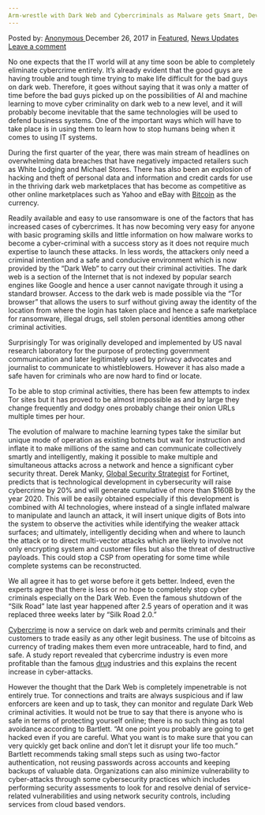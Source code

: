 ```yaml
---
Arm-wrestle with Dark Web and Cybercriminals as Malware gets Smart, Devious and Hard to Find
---
```

<article class="post-listing post-24097 post type-post status-publish format-standard has-post-thumbnail hentry  tag-armwrestle tag-cybercriminals tag-dark tag-devious tag-find tag-hard tag-malware tag-smart tag-web">
    <div class="post-inner">
        <span>Posted by: <a href="https://www.deepdotweb.com/author/anony/" title="">Anonymous </a></span>
    <span>December 26, 2017</span>
    <span>in <a href="https://www.deepdotweb.com/category/deepdot-news/" rel="category tag">Featured</a>, <a href="https://www.deepdotweb.com/category/news-updates/" rel="category tag">News Updates</a></span>
    <span><a href="https://www.deepdotweb.com/2017/12/26/arm-wrestle-dark-web-cybercriminals-malware-gets-smart-devious-hard-find/#respond">Leave a comment</a></span>
    </p>
    <div class="clear"></div>
    <div class="entry">
    <p>No one expects that the IT world will at any time soon be able to completely eliminate cybercrime entirely. It’s already evident that the good guys are having trouble and tough time trying to make life difficult for the bad guys on dark web. Therefore, it goes without saying that it was only a matter of time before the bad guys picked up on the possibilities of AI and machine learning to move cyber criminality on dark web to a new level, and it will probably become inevitable that the same technologies will be used to defend business systems. One of the important ways which will have to take place is in using them to learn how to stop humans being when it comes to using IT systems.</p>
    <p>During the first quarter of the year, there was main stream of headlines on overwhelming data breaches that have negatively impacted retailers such as White Lodging and Michael Stores. There has also been an explosion of hacking and theft of personal data and information and credit cards for use in the thriving dark web marketplaces that has become as competitive as other online marketplaces such as Yahoo and eBay with <a href="https://www.deepdotweb.com/2017/12/10/bitcoin-news-roundup-december-10-2017/">Bitcoin</a> as the currency.</p>
    <p>Readily available and easy to use ransomware is one of the factors that has increased cases of cybercrimes. It has now becoming very easy for anyone with basic programing skills and little information on how malware works to become a cyber-criminal with a success story as it does not require much expertise to launch these attacks. In less words, the attackers only need a criminal intention and a safe and conducive environment which is now provided by the “Dark Web” to carry out their criminal activities. The dark web is a section of the Internet that is not indexed by popular search engines like Google and hence a user cannot navigate through it using a standard browser. Access to the dark web is made possible via the “Tor browser” that allows the users to surf without giving away the identity of the location from where the login has taken place and hence a safe marketplace for ransomware, illegal drugs, sell stolen personal identities among other criminal activities.</p>
    <p>Surprisingly Tor was originally developed and implemented by US naval research laboratory for the purpose of protecting government communication and later legitimately used by privacy advocates and journalist to communicate to whistleblowers. However it has also made a safe haven for criminals who are now hard to find or locate.</p>
    <p>To be able to stop criminal activities, there has been few attempts to index Tor sites but it has proved to be almost impossible as and by large they change frequently and dodgy ones probably change their onion URLs multiple times per hour.</p>
    <p>The evolution of malware to machine learning types take the similar but unique mode of operation as existing botnets but wait for instruction and inflate it to make millions of the same and can communicate collectively smartly and intelligently, making it possible to make multiple and simultaneous attacks across a network and hence a significant cyber security threat. Derek Manky, <a href="https://diginomica.com/2017/12/08/ai-machine-learning-cyber-crime-unholy-trinity/">Global Security Strategist</a> for Fortinet, predicts that is technological development in cybersecurity will raise cybercrime by 20% and will generate cumulative of more than $160B by the year 2020. This will be easily obtained especially if this development is combined with AI technologies, where instead of a single inflated malware to manipulate and launch an attack, it will insert unique digits of Bots into the system to observe the activities while identifying the weaker attack surfaces; and ultimately, intelligently deciding when and where to launch the attack or to direct multi-vector attacks which are likely to involve not only encrypting system and customer files but also the threat of destructive payloads. This could stop a CSP from operating for some time while complete systems can be reconstructed.</p>
    <p>We all agree it has to get worse before it gets better. Indeed, even the experts agree that there is less or no hope to completely stop cyber criminals especially on the Dark Web. Even the famous shutdown of the “Silk Road” late last year happened after 2.5 years of operation and it was replaced three weeks later by “Silk Road 2.0.”</p>
    <p><a href="https://www.deepdotweb.com/2017/12/10/10-12-17-dark-web-cybercrime-roundup/">Cybercrime</a> is now a service on dark web and permits criminals and their customers to trade easily as any other legit business. The use of bitcoins as currency of trading makes them even more untraceable, hard to find, and safe. A study report revealed that cybercrime industry is even more profitable than the famous <a href="https://www.deepdotweb.com/2017/12/11/several-internet-drug-dealers-busted-russia/">drug</a> industries and this explains the recent increase in cyber-attacks.</p>
    <p>However the thought that the Dark Web is completely impenetrable is not entirely true. Tor connections and traits are always suspicious and if law enforcers are keen and up to task, they can monitor and regulate Dark Web criminal activities. It would not be true to say that there is anyone who is safe in terms of protecting yourself online; there is no such thing as total avoidance according to Bartlett. “At one point you probably are going to get hacked even if you are careful. What you want is to make sure that you can very quickly get back online and don’t let it disrupt your life too much.” Bartlett recommends taking small steps such as using two-factor authentication, not reusing passwords across accounts and keeping backups of valuable data. Organizations can also minimize vulnerability to cyber-attacks through some cybersecurity practices which includes performing security assessments to look for and resolve denial of service-related vulnerabilities and using network security controls, including services from cloud based vendors.</p>
    </div>
    <span style="display:none"><a href="https://www.deepdotweb.com/tag/armwrestle/" rel="tag">armwrestle</a> <a href="https://www.deepdotweb.com/tag/cybercriminals/" rel="tag">cybercriminals</a> <a href="https://www.deepdotweb.com/tag/dark/" rel="tag">dark</a> <a href="https://www.deepdotweb.com/tag/devious/" rel="tag">devious</a> <a href="https://www.deepdotweb.com/tag/find/" rel="tag">find</a> <a href="https://www.deepdotweb.com/tag/hard/" rel="tag">hard</a> <a href="https://www.deepdotweb.com/tag/malware/" rel="tag">malware</a> <a href="https://www.deepdotweb.com/tag/smart/" rel="tag">smart</a> <a href="https://www.deepdotweb.com/tag/web/" rel="tag">web</a></span> <span style="display:none" class="updated">2017-12-26</span>
    <div style="display:none" class="vcard author" itemprop="author" itemscope itemtype="http://schema.org/Person"><strong class="fn" itemprop="name"><a href="https://www.deepdotweb.com/author/anony/" title="Posts by Anonymous" rel="author">Anonymous</a></strong></div>
    </div>
</article>

